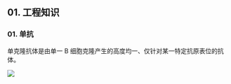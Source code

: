 ## 01. 工程知识

### 01. 单抗

单克隆抗体是由单一 B 细胞克隆产生的高度均一、仅针对某一特定抗原表位的抗体。

![](https://raw.githubusercontent.com/dalong0514/selfstudy/master/图片链接/化工设计/2019012.PNG)